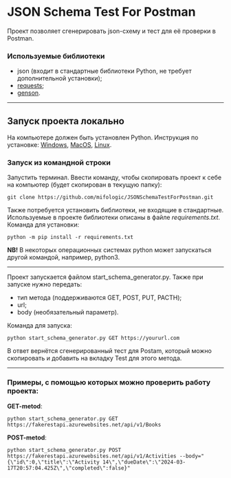 # JSON Schema Test For Postman

Проект позволяет сгенерировать json-схему и тест для её проверки в Postman.

### Используемые библиотеки
* json (входит в стандартные библиотеки Python, не требует дополнительной установки);
* [requests](https://requests.readthedocs.io/en/latest/);
* [genson](https://github.com/wolverdude/GenSON).
---
## Запуск проекта локально
На компьютере должен быть установлен Python. Инструкция по установке: 
[Windows](https://metanit.com/python/tutorial/1.2.php),
[MacOS](https://metanit.com/python/tutorial/1.5.php),
[Linux](https://metanit.com/python/tutorial/1.6.php).

### Запуск из командной строки

Запустить терминал. Ввести команду, чтобы скопировать проект к себе на компьютер (будет скопирован в текущую папку):
```commandline
git clone https://github.com/mifologic/JSONSchemaTestForPostman.git
```

Также потребуется установить библиотеки, не входящие в стандартные. 
Используемые в проекте библиотеки описаны в файле *requirements.txt*.
Команда для установки:
````commandline
python -m pip install -r requirements.txt
````
**NB!** В некоторых операционных системах python может запускаться другой командой, например, python3. 

---
Проект запускается файлом start_schema_generator.py.
Также при запуске нужно передать:
* тип метода (поддерживаются GET, POST, PUT, PACTH);
* url;
* body (необязательный параметр).

Команда для запуска:
```commandline
python start_schema_generator.py GET https://yoururl.com
```

В ответ вернётся сгенерированный тест для Postam, который можно скопировать и добавить на вкладку Test для этого метода.

----
### Примеры, с помощью которых можно проверить работу проекта:
**GET-metod**:
```commandline
python start_schema_generator.py GET https://fakerestapi.azurewebsites.net/api/v1/Books
```
**POST-metod**:
```commandline
python start_schema_generator.py POST https://fakerestapi.azurewebsites.net/api/v1/Activities --body="{\"id\":0,\"title\":\"Activity 14\",\"dueDate\":\"2024-03-17T20:57:04.425Z\",\"completed\":false}"
```